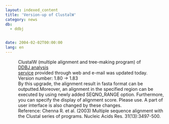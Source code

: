 ```yaml
---
layout: indexed_content
title: 'Version-up of ClustalW'
category: news
db:
  - ddbj


date: 2004-02-02T00:00:00
lang: en
---
```


<dd>ClustalW (multiple alignment and tree-making program) of<br> <a href="/E-mail/homology.html">DDBJ analysis<br> service</a> provided through web and e-mail was updated today.<br>
<dd>Version number: 1.80 -&gt; 1.83<br>
<dd>By this upgrade, the alignment result in fasta format can be outputted.Moreover, an alignment in the specified region can be executed by using newly added SEQNO_RANGE option. Furthermore, you can specify the display of alignment score. Please use. A part of user interface is also changed by these changes.<br>
<dd>Reference: Chenna R. et al. (2003) Multiple sequence alignment with the Clustal series of programs. Nucleic Acids Res. 31(13):3497-500.</dd>
</dd>
</dd>
</dd>
